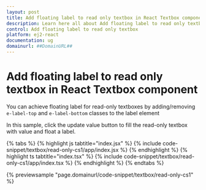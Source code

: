 ```yaml
---
layout: post
title: Add floating label to read only textbox in React Textbox component | Syncfusion
description: Learn here all about Add floating label to read only textbox in Syncfusion React Textbox component of Syncfusion Essential JS 2 and more.
control: Add floating label to read only textbox 
platform: ej2-react
documentation: ug
domainurl: ##DomainURL##
---
```


# Add floating label to read only textbox in React Textbox component

You can achieve floating label for read-only textboxes by adding/removing `e-label-top` and `e-label-bottom` classes to the label element

In this sample, click the update value button to fill the read-only textbox with value and float a label.

{% tabs %}
{% highlight js tabtitle="index.jsx" %}
{% include code-snippet/textbox/read-only-cs1/app/index.jsx %}
{% endhighlight %}
{% highlight ts tabtitle="index.tsx" %}
{% include code-snippet/textbox/read-only-cs1/app/index.tsx %}
{% endhighlight %}
{% endtabs %}

 {% previewsample "page.domainurl/code-snippet/textbox/read-only-cs1" %}